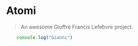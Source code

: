 # Atomi

> An awesome Giuffré Francis Lefebvre project.

```javascript
    console.log("Gianni")
```

